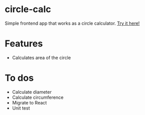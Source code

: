 # circle-calc
Simple frontend app that works as a circle calculator. [Try it here!](https://circlecalculator.netlify.app/)

# Features
* Calculates area of the circle

# To dos
* Calculate diameter
* Calculate circumference
* Migrate to React
* Unit test
